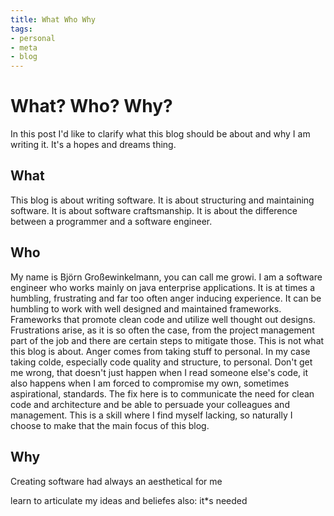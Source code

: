 ```yaml
---
title: What Who Why
tags:
- personal
- meta
- blog
---
```

# What? Who? Why?
In this post I'd like to clarify what this blog should be about and why I am writing it. It's a hopes and dreams thing.

## What
This blog is about writing software. It is about structuring and maintaining software. It is about software craftsmanship. It is about the difference between a programmer and a software engineer.

## Who 
My name is Björn Großewinkelmann, you can call me growi. I am a software engineer who works mainly on java enterprise applications. It is at times a humbling, frustrating and far too often anger inducing experience. 
It can be humbling to work with well designed and maintained frameworks. Frameworks that promote clean code and utilize well thought out designs.
Frustrations arise, as it is so often the case, from the project management part of the job and there are certain steps to mitigate those. This is not what this blog is about.
Anger comes from taking stuff to personal. In my case taking colde, especially code quality and structure, to personal. Don't get me wrong, that doesn't just happen when I read someone else's code, it also happens when I am forced to compromise my own, sometimes aspirational, standards. The fix here is to communicate the need for clean code and architecture and be able to persuade your colleagues and management. This is a skill where I find myself lacking, so naturally I choose to make that the main focus of this blog.

## Why

Creating software had always an aesthetical for me 

learn to articulate my ideas and beliefes
also: it*s needed
<!--stackedit_data:
eyJoaXN0b3J5IjpbMjk3NDAzMzQ5LDEwNTU5ODE1MjQsMjAwNz
YxMDA4NiwtMzM2MDk4Nzg1LDE5ODM4MzU0MjUsLTIwMDkyOTcw
MzcsLTE1ODQ5NjExNDcsLTQ0NDY5OTkxNCwxNDgxNjg5MTAzLC
02MTAzNzM0NzgsLTEwOTk4NDM5MiwtNTUxMjUyMDIwLDE5NjM2
NTMxOTQsMTI1MTE0MTQ2NywxMTAxNDQ1MTM0LC0xNjg5NTg0ND
k3LC0xNzM3NzEyNzUxLC01NzQ2NTM2OCwxOTM2NzU1NDQ5LC01
MDA0NzQyMzZdfQ==
-->